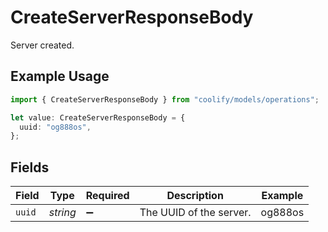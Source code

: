 # CreateServerResponseBody

Server created.

## Example Usage

```typescript
import { CreateServerResponseBody } from "coolify/models/operations";

let value: CreateServerResponseBody = {
  uuid: "og888os",
};
```

## Fields

| Field                   | Type                    | Required                | Description             | Example                 |
| ----------------------- | ----------------------- | ----------------------- | ----------------------- | ----------------------- |
| `uuid`                  | *string*                | :heavy_minus_sign:      | The UUID of the server. | og888os                 |